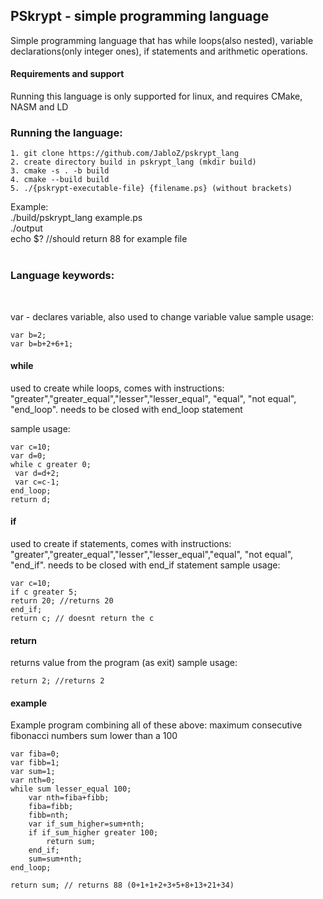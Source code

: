 <h2>PSkrypt - simple programming language</h2>
Simple programming language that has while loops(also nested), variable declarations(only integer ones), if statements and arithmetic operations. 
<h4>Requirements and support</h4>
Running this language is only supported for linux, and requires CMake, NASM and LD
<h3>Running the language:</h3>

```
1. git clone https://github.com/JabloZ/pskrypt_lang
2. create directory build in pskrypt_lang (mkdir build)
3. cmake -s . -b build
4. cmake --build build
5. ./{pskrypt-executable-file} {filename.ps} (without brackets)
```

Example:<br>
./build/pskrypt_lang example.ps<br>
./output<br>
echo $? //should return 88 for example file
<br>
<br>
<h3>Language keywords:</h3>
<br>

var - declares variable, also used to change variable value
  sample usage: 
  <br>
  
  ```
  var b=2;   
  var b=b+2+6+1;
  ```
<h4>while</h4>
  used to create while loops, comes with instructions: "greater","greater_equal","lesser","lesser_equal", "equal", "not equal", "end_loop".
  needs to be closed with end_loop statement
  
  sample usage: 
  <br>
   ```
  var c=10;
  var d=0;
  while c greater 0;
    var d=d+2;
    var c=c-1;
  end_loop;
  return d;
   ```
<h4>if</h4>
  used to create if statements, comes with instructions: "greater","greater_equal","lesser","lesser_equal","equal", "not equal", "end_if".
  needs to be closed with end_if statement
  sample usage: 
  <br>
  
  ```
  var c=10;
  if c greater 5;
  return 20; //returns 20
  end_if;
  return c; // doesnt return the c
  ```
<h4>return</h4>
  returns value from the program (as exit)
  sample usage: 
  <br>
  
  ```
  return 2; //returns 2
  ```

<h4>example</h4>
Example program combining all of these above: maximum consecutive fibonacci numbers sum lower than a 100
<br>

```
var fiba=0;
var fibb=1;
var sum=1;
var nth=0;
while sum lesser_equal 100;
    var nth=fiba+fibb;
    fiba=fibb;
    fibb=nth;        
    var if_sum_higher=sum+nth;
    if if_sum_higher greater 100;
        return sum;
    end_if;
    sum=sum+nth;
end_loop;

return sum; // returns 88 (0+1+1+2+3+5+8+13+21+34)
```

